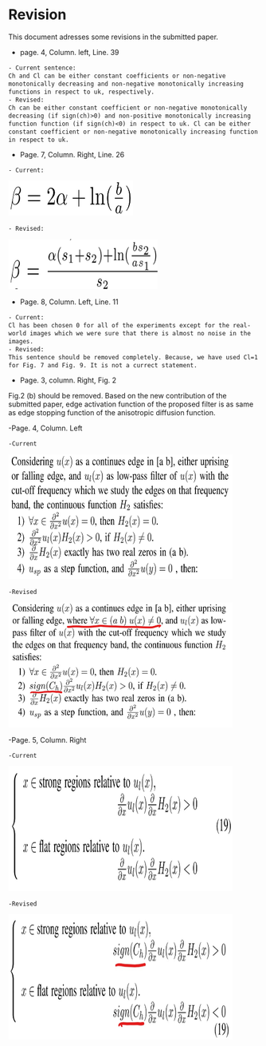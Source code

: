 # Revision
This document adresses some revisions in the submitted paper.
- page. 4, Column. left, Line. 39
```
- Current sentence:
Ch and Cl can be either constant coefficients or non-negative monotonically decreasing and non-negative monotonically increasing functions in respect to uk, respectively.
- Revised:
Ch can be either constant coefficient or non-negative monotonically decreasing (if sign(ch)>0) and non-positive monotonically increasing function function (if sign(ch)<0) in respect to uk. Cl can be either constant coefficient or non-negative monotonically increasing function in respect to uk.
```
- Page. 7, Column. Right, Line. 26
```
- Current:
```
<img src="https://github.com/onionhub/TIP/blob/Drafts/Currentbeta.JPG" width="250" height="70">

```
- Revised:
```
<img src="https://github.com/onionhub/TIP/blob/Drafts/Revisedbeta.JPG" width="300" height="100">

- Page. 8, Column. Left, Line. 11
```
- Current:
Cl has been chosen 0 for all of the experiments except for the real-world images which we were sure that there is almost no noise in the images.
- Revised:
This sentence should be removed completely. Because, we have used Cl=1 for Fig. 7 and Fig. 9. It is not a currect statement.
```
- Page. 3, column. Right, Fig. 2

Fig.2 (b) should be removed.  Based on the new contribution of the submitted paper, edge activation function of the proposed filter is as same as edge stopping function of the anisotropic diffusion function. 

-Page. 4, Column. Left
```
-Current
```
<img src="https://github.com/onionhub/TIP/blob/Drafts/Drafts/Prin_Re1.JPG" width="450" height="250">

```
-Revised
```

<img src="https://github.com/onionhub/TIP/blob/Drafts/Drafts/Prin_Re2-ink.JPG" width="450" height="250">

-Page. 5, Column. Right
```
-Current
```
<img src="https://github.com/onionhub/TIP/blob/Drafts/Drafts/Re-19-1.JPG" width="450" height="250">

```
-Revised
```
<img src="https://github.com/onionhub/TIP/blob/Drafts/Drafts/InkedRe-19-2_ink.jpg" width="450" height="250">
